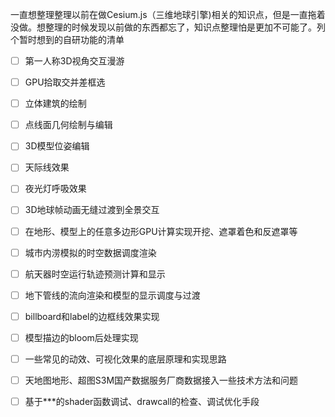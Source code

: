 一直想整理整理以前在做Cesium.js（三维地球引擎)相关的知识点，但是一直拖着没做。想整理的时候发现以前做的东西都忘了，知识点整理怕是更加不可能了。列个暂时想到的自研功能的清单

- [ ] 第一人称3D视角交互漫游
- [ ] GPU拾取交并差框选
- [ ] 立体建筑的绘制
- [ ] 点线面几何绘制与编辑
- [ ] 3D模型位姿编辑
- [ ] 天际线效果
- [ ] 夜光灯呼吸效果
- [ ] 3D地球帧动画无缝过渡到全景交互
- [ ] 在地形、模型上的任意多边形GPU计算实现开挖、遮罩着色和反遮罩等
- [ ] 城市内涝模拟的时空数据调度渲染
- [ ] 航天器时空运行轨迹预测计算和显示
- [ ] 地下管线的流向渲染和模型的显示调度与过渡
- [ ] billboard和label的边框线效果实现
- [ ] 模型描边的bloom后处理实现
- [ ] 一些常见的动效、可视化效果的底层原理和实现思路
- [ ] 天地图地形、超图S3M国产数据服务厂商数据接入一些技术方法和问题
- [ ] 基于***的shader函数调试、drawcall的检查、调试优化手段


